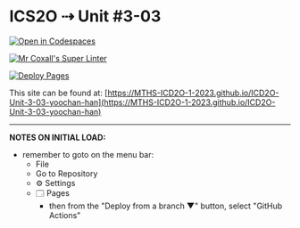 # ICS2O ⇢ Unit #3-03

[![Open in Codespaces](https://classroom.github.com/assets/launch-codespace-7f7980b617ed060a017424585567c406b6ee15c891e84e1186181d67ecf80aa0.svg)](https://classroom.github.com/open-in-codespaces?assignment_repo_id=14619690)

[![Mr Coxall's Super Linter](https://github.com/MTHS-ICD2O-1-2023/ICD2O-Unit-3-03-yoochan-han/workflows/Mr%20Coxall's%20Super%20Linter/badge.svg)](https://github.com/MTHS-ICD2O-1-2023/ICD2O-Unit-3-03-yoochan-han/actions)

[![Deploy Pages](https://github.com/MTHS-ICD2O-1-2023/ICD2O-Unit-3-03-yoochan-han/workflows/Deploy%20Pages/badge.svg)](https://github.com/MTHS-ICD2O-1-2023/ICD2O-Unit-3-03-yoochan-han/actions)

This site can be found at: [https://MTHS-ICD2O-1-2023.github.io/ICD2O-Unit-3-03-yoochan-han](https://MTHS-ICD2O-1-2023.github.io/ICD2O-Unit-3-03-yoochan-han)

---

**NOTES ON INITIAL LOAD:**
- remember to goto on the menu bar:
  - File
  - Go to Repository
  - ⚙ Settings
  - 🗔 Pages
    - then from the "Deploy from a branch ▼" button, select "GitHub Actions"
